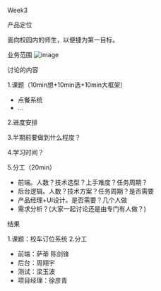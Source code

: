 Week3


产品定位

面向校园内的师生，以便捷为第一目标。

业务范围
![image](https://note.youdao.com/yws/api/personal/file/D07035A1F90E43E981EA930A2614FF89?method=download&shareKey=072d00ca18681fe3753923ef825e03d1)

讨论的内容

1.课题（10min想+10min选+10min大框架） 
- 点餐系统
- …

2.进度安排

3.半期前要做到什么程度？

4.学习时间？

5.分工（20min）

- 前端。人数？技术选型？上手难度？任务周期？
- 后台逻辑。人数？技术方案？任务周期？是否需要
- 产品经理+UI设计。是否需要？几个人做
- 需求分析？(大家一起讨论还是由专门有人做？)

结果

1.课题：校车订位系统
2.分工
- 前端：萨蒂 陈剑锋
- 后台：周翔宇
- 测试：梁玉波
- 项目经理：徐彦青
